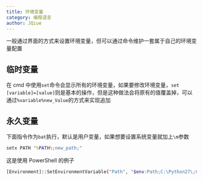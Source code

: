 ```yaml
---
title: 环境变量
category: 编程语言
author: JQiue
---
```


一般通过界面的方式来设置环境变量，但可以通过命令维护一套属于自己的环境变量配置

## 临时变量

在 cmd 中使用`set`命令会显示所有的环境变量，如果要修改环境变量，`set [variable]=[value]`则是基本的操作，但是这种做法会将原有的值覆盖掉，可以通过`%variable%new_Value`的方式来实现追加

## 永久变量

下面指令作为`bat`执行，默认是用户变量，如果想要设置系统变量就加上`\m`参数

```bat
setx PATH "%PATH%;new_path;"
```

这是使用 PowerShell 的例子

```sh
[Environment]::SetEnvironmentVariable("Path", "$env:Path;C:\Python27\;C:\Python27\Scripts\", "User")
```
